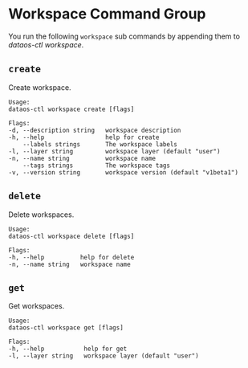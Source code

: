 # Workspace Command Group
You run the following `workspace` sub commands by appending them to *dataos-ctl workspace*.

## `create`

Create workspace.

```shell
Usage:
dataos-ctl workspace create [flags]

Flags:
-d, --description string   workspace description
-h, --help                 help for create
    --labels strings       The workspace labels
-l, --layer string         workspace layer (default "user")
-n, --name string          workspace name
    --tags strings         The workspace tags
-v, --version string       workspace version (default "v1beta1")
```

## `delete`

Delete workspaces.

```shell
Usage:
dataos-ctl workspace delete [flags]

Flags:
-h, --help          help for delete
-n, --name string   workspace name
```

## `get`

Get workspaces.

```shell
Usage:
dataos-ctl workspace get [flags]

Flags:
-h, --help           help for get
-l, --layer string   workspace layer (default "user")
```
